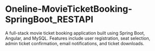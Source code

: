# Oneline-MovieTicketBooking-SpringBoot_RESTAPI
A full-stack movie ticket booking application built using Spring Boot, Angular, and MySQL. Features include user registration, seat selection, admin ticket confirmation, email notifications, and ticket downloads.
